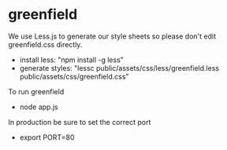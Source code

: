 greenfield
==========

We use Less.js to generate our style sheets so please don't edit greenfield.css directly. 
* install less: "npm install -g less"
* generate styles: "lessc public/assets/css/less/greenfield.less public/assets/css/greenfield.css"
  
To run greenfield
* node app.js

In production be sure to set the correct port
* export PORT=80
